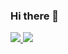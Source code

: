 ### Hi there 👋

<!--
**simba155kor/simba155kor** is a ✨ _special_ ✨ repository because its `README.md` (this file) appears on your GitHub profile.

Here are some ideas to get you started:

- 🔭 I’m currently working on ...
- 🌱 I’m currently learning ...
- 👯 I’m looking to collaborate on ...
- 🤔 I’m looking for help with ...
- 💬 Ask me about ...
- 📫 How to reach me: ...
- 😄 Pronouns: ...
- ⚡ Fun fact: ...
-->


<a href="https://github.com/simba155kor/github-readme-stats">
  <img src="https://github-readme-stats.vercel.app/api?username=simba155kor&count_private=true&theme=solarized-light" />
</a>

<a href="https://github.com/simba155kor/github-stats">
 <img src="https://github-readme-stats.vercel.app/api/top-langs/?username=simba155kor&layout=compact" />
</a>
